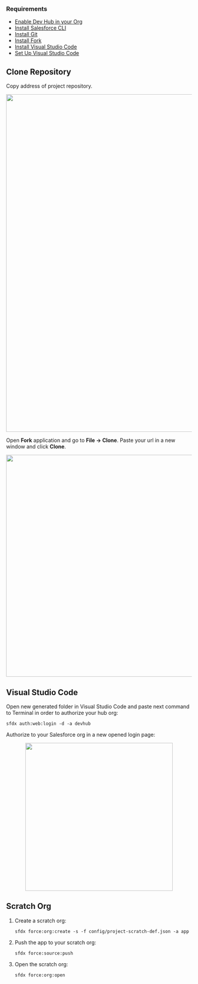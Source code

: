 ### Requirements
- [Enable Dev Hub in your Org](https://www.youtube.com/watch?v=Y1pZ9sFcILo)
- [Install Salesforce CLI](https://developer.salesforce.com/tools/sfdxcli)
- [Install Git](https://git-scm.com/downloads)
- [Install Fork](https://git-fork.com/)
- [Install Visual Studio Code](https://code.visualstudio.com/download)
- [Set Up Visual Studio Code](https://trailhead.salesforce.com/content/learn/projects/quick-start-lightning-web-components/set-up-visual-studio-code)

## Clone Repository
Copy address of project repository.
<p align="center"><img width="913" alt="" src="https://user-images.githubusercontent.com/89274213/190679377-c5ea3a0e-27c2-4b42-9843-6f294f244238.png"></p>

Open **Fork** application and go to **File -> Clone**. Paste your url in a new window and click **Clone**.

<p align="center"><img width="600" alt="" src="https://user-images.githubusercontent.com/89274213/190686359-14397c89-1ac6-47a3-829e-954b0eff9be2.png"></p>

## Visual Studio Code
Open new generated folder in Visual Studio Code and paste next command to Terminal in order to authorize your hub org:
```
sfdx auth:web:login -d -a devhub
```
Authorize to your Salesforce org in a new opened login page:
<p align="center"><img width="400" alt="" src="https://user-images.githubusercontent.com/89274213/190689214-3af96c24-1ee0-4099-a62a-c41293441109.png"></p>

## Scratch Org
1. Create a scratch org:

    ```
    sfdx force:org:create -s -f config/project-scratch-def.json -a app
    ```

1. Push the app to your scratch org:

    ```
    sfdx force:source:push
    ```  
1. Open the scratch org:

    ```
    sfdx force:org:open
    ```
